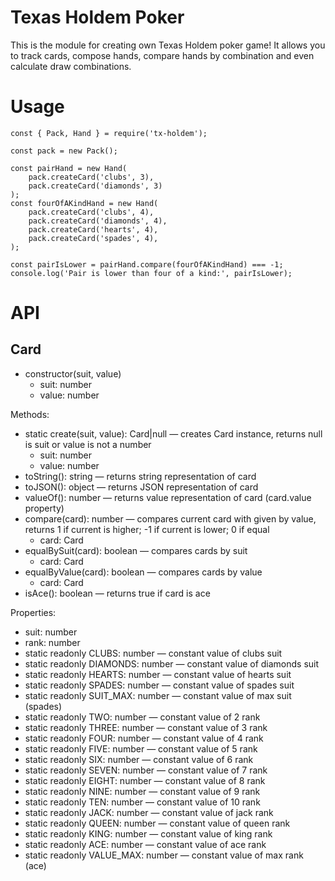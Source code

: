 
# Texas Holdem Poker
This is the module for creating own Texas Holdem poker game! It allows you to track cards, compose hands, compare hands by combination and even calculate draw combinations.
# Usage

    const { Pack, Hand } = require('tx-holdem');

	const pack = new Pack();
	
	const pairHand = new Hand(
		pack.createCard('clubs', 3),
		pack.createCard('diamonds', 3)
	);
	const fourOfAKindHand = new Hand(
		pack.createCard('clubs', 4),
		pack.createCard('diamonds', 4),
		pack.createCard('hearts', 4),
		pack.createCard('spades', 4),
	);

	const pairIsLower = pairHand.compare(fourOfAKindHand) === -1;
	console.log('Pair is lower than four of a kind:', pairIsLower);
# API
## Card
- constructor(suit, value)
	- suit: number
	- value: number

Methods:
- static create(suit, value): Card|null — creates Card instance, returns null is suit or value is not a number
	- suit: number
	- value: number
- toString(): string — returns string representation of card
- toJSON(): object — returns JSON representation of card
- valueOf(): number — returns value representation of card (card.value property)
- compare(card): number — compares current card with given by value, returns 1 if current is higher; -1 if current is lower; 0 if equal
	- card: Card
- equalBySuit(card): boolean — compares cards by suit
	- card: Card
- equalByValue(card): boolean — compares cards by value
	- card: Card
- isAce(): boolean — returns true if card is ace

Properties:
- suit: number
- rank: number
- static readonly CLUBS: number — constant value of clubs suit
- static readonly DIAMONDS: number — constant value of diamonds suit
- static readonly HEARTS: number — constant value of hearts suit
- static readonly SPADES: number — constant value of spades suit
- static readonly SUIT_MAX: number — constant value of max suit (spades)
- static readonly TWO: number — constant value of 2 rank
- static readonly THREE: number — constant value of 3 rank
- static readonly FOUR: number — constant value of 4 rank
- static readonly FIVE: number — constant value of 5 rank
- static readonly SIX: number — constant value of 6 rank
- static readonly SEVEN: number — constant value of 7 rank
- static readonly EIGHT: number — constant value of 8 rank
- static readonly NINE: number — constant value of 9 rank
- static readonly TEN: number — constant value of 10 rank
- static readonly JACK: number — constant value of jack rank
- static readonly QUEEN: number — constant value of queen rank
- static readonly KING: number — constant value of king rank
- static readonly ACE: number — constant value of ace rank
- static readonly VALUE_MAX: number — constant value of max rank (ace)